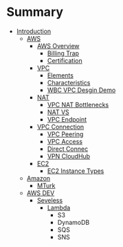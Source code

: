 # Summary

* [Introduction](README.md)
  * [AWS](aws/aws.md)
    * [AWS Overview](aws/overview.md)
      * [Billing Trap](aws/overview/billing-trap.md)
      * [Certification](aws/overview/certification-roadmap.md)
    * [VPC](aws/vpc-amazon-virtual-private-cloud.md)
      * [Elements](aws/vpc-amazon-virtual-private-cloud/elements.md)
      * [Characteristics](aws/vpc-amazon-virtual-private-cloud/characteristics.md)
      * [WBC VPC Desgin Demo](aws/vpc-amazon-virtual-private-cloud/wbc-vpc-desgin-demo.md)
    * [NAT](aws/natgatewaysendpoint.md)
      * [VPC NAT Bottlenecks](aws/natgatewaysendpoint/vpc-nat-bottlenecks.md)
      * [NAT VS](aws/natgatewaysendpoint/nat-vs.md)
      * [VPC Endpoint](aws/natgatewaysendpoint/vpc-endpoint.md)
    * [VPC Connection](aws/vpc-connection.md)
      * [VPC Peering](aws/vpc-connection/vpc-peering.md)
      * [VPC Access](aws/vpc-connection/vpc-access.md)
      * [Direct Connec](aws/vpc-connection/direct-connec.md)
      * [VPN CloudHub](aws/vpc-connection/vpn.md)
    * [EC2](aws/ec2.md)
      * [EC2 Instance Types](aws/ec2/ec2-instance-types.md)
  * [Amazon](amazon/amazon.md)
    * [MTurk ](amazon/mturk.md)
  * [AWS DEV](aws/aws-dev.md)
    * [Seveless](aws/aws-dev/seveless.md)
      * [Lambda](aws/aws-dev/lambda.md)
        * S3
        * DynamoDB
        * SQS
        * SNS

